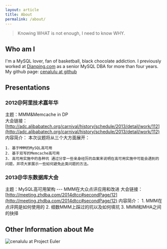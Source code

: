 ```yaml
---
layout: article
title: About
permalink: /about/
---
```


> Knowing WHAT is not enough, I need to know WHY.


## Who am I

I'm a MySQL lover, fan of basketball, black chocolate addiction.
I previously worked at [Dianping.com](http://www.dianping.com) as a senior MySQL DBA for more than four years. 
My github page: [cenalulu at github](https://github.com/cenalulu)


## Presentations

### 2012@阿里技术嘉年华

主题：MMM&Memcache in DP  
大会链接：[http://adc.alibabatech.org/carnival/history/schedule/2013/detail/work/112](http://adc.alibabatech.org/carnival/history/schedule/2013/detail/work/112)
内容简介：
本次议题将从三个大方面展开： 

    1. 基于MMM的MySQL高可用 
    2. 基于双写的Memcache高可用 
    3. 高可用实施中的各种坑 通过分享一些亲身经历的血案来说明在高可用实施中可能会遇到的问题，并项大家展示一些如何避免此类问题的方法。




### 2013@华东数据库大会

主题：MySQL高可用架构 --- MMM在大众点评应用和改进
大会链接：[http://meeting.zhdba.com/2014dtcc#secondPage/12](http://meeting.zhdba.com/2014dtcc#secondPage/12)
内容简介：
    1. MMM在点评网是如何使用的
    2. 细数MMM上踩过的坑以及如何填坑
    3. MMM和MHA之间的抉择


## Other Information about Me
<script src="//platform.linkedin.com/in.js" type="text/javascript"></script>
<script type="IN/MemberProfile" data-id="https://www.linkedin.com/pub/junyi-lu/17/895/651" data-format="inline" data-related="false"></script>

![cenalulu at Project Euler](https://projecteuler.net/profile/cenalulu.png)